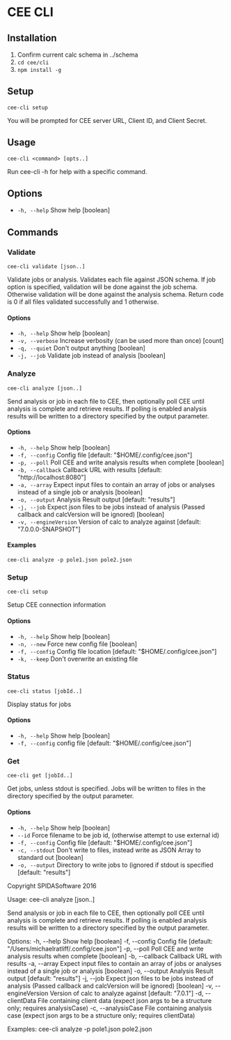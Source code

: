 # CEE CLI

## Installation
1. Confirm current calc schema in ../schema
1. `cd cee/cli`
1. `npm install -g`

## Setup
`cee-cli setup`

You will be prompted for CEE server URL, Client ID, and Client Secret.

## Usage
`cee-cli <command> [opts..]`

Run cee-cli -h <command> for help with a specific command.

## Options
  * `-h, --help`  Show help  [boolean]

## Commands

### Validate
`cee-cli validate [json..]`

Validate jobs or analysis.  Validates each file against JSON schema.  If job option is specified, validation will be done against the job schema.  Otherwise validation will be done against the analysis schema.  Return code is 0 if all files validated successfully and 1 otherwise.

#### Options
  * `-h, --help`     Show help  [boolean]
  * `-v, --verbose`  Increase verbosity (can be used more than once)  [count]
  * `-q, --quiet`    Don't output anything  [boolean]
  * `-j, --job`      Validate job instead of analysis  [boolean]


### Analyze
`cee-cli analyze [json..]`

Send analysis or job in each file to CEE, then optionally poll CEE until analysis is complete  and retrieve results.  If polling is enabled analysis results will be written to a directory specified by the output parameter.

#### Options
   * `-h, --help`           Show help  [boolean]
   * `-f, --config`         Config file  [default: "$HOME/.config/cee.json"]
   * `-p, --poll`           Poll CEE and write analysis results when complete  [boolean]
   * `-b, --callback`       Callback URL with results  [default: "http://localhost:8080"]
   * `-a, --array`          Expect input files to contain an array of jobs or analyses instead of a single job or analysis  [boolean]
   * `-o, --output`         Analysis Result output  [default: "results"]
   * `-j, --job`            Expect json files to be jobs instead of analysis (Passed callback and calcVersion will be ignored)  [boolean]
   * `-v, --engineVersion`  Version of calc to analyze against  [default: "7.0.0.0-SNAPSHOT"]

#### Examples
  `cee-cli analyze -p pole1.json pole2.json`

### Setup
`cee-cli setup`

Setup CEE connection information

#### Options
  * `-h, --help`    Show help  [boolean]
  * `-n, --new`     Force new config file  [boolean]
  * `-f, --config`  Config file location  [default: "$HOME/.config/cee.json"]
  * `-k, --keep`    Don't overwrite an existing file

### Status
`cee-cli status [jobId..]`

Display status for jobs

#### Options
  * `-h, --help`    Show help  [boolean]
  * `-f, --config`  config file  [default: "$HOME/.config/cee.json"]

### Get
`cee-cli get [jobId..]`

Get jobs, unless stdout is specified.  Jobs will be written to files in the directory specified by the output parameter.

#### Options
  * `-h, --help`    Show help  [boolean]
  * `--id`          Force filename to be job id, (otherwise attempt to use external id)
  * `-f, --config`  Config file  [default: "$HOME/.config/cee.json"]
  * `-c, --stdout`  Don't write to files, instead write as JSON Array to standard out  [boolean]
  * `-o, --output`  Directory to write jobs to (ignored if stdout is specified  [default: "results"]

Copyright SPIDASoftware 2016

Usage: cee-cli analyze [json..]

Send analysis or job in each file to CEE, then optionally poll CEE until analysis is complete  and retrieve results.  If polling is enabled analysis results will be written to a directory specified by the output parameter.

Options:
  -h, --help           Show help  [boolean]
  -f, --config         Config file  [default: "/Users/michaelratliff/.config/cee.json"]
  -p, --poll           Poll CEE and write analysis results when complete  [boolean]
  -b, --callback       Callback URL with results
  -a, --array          Expect input files to contain an array of jobs or analyses instead of a single job or analysis  [boolean]
  -o, --output         Analysis Result output  [default: "results"]
  -j, --job            Expect json files to be jobs instead of analysis (Passed callback and calcVersion will be ignored)  [boolean]
  -v, --engineVersion  Version of calc to analyze against  [default: "7.0.1"]
  -d, --clientData     File containing client data (expect json args to be a structure only; requires analysisCase)
  -c, --analysisCase   File containing analysis case (expect json args to be a structure only; requires clientData)

Examples:
  cee-cli analyze -p pole1.json pole2.json

